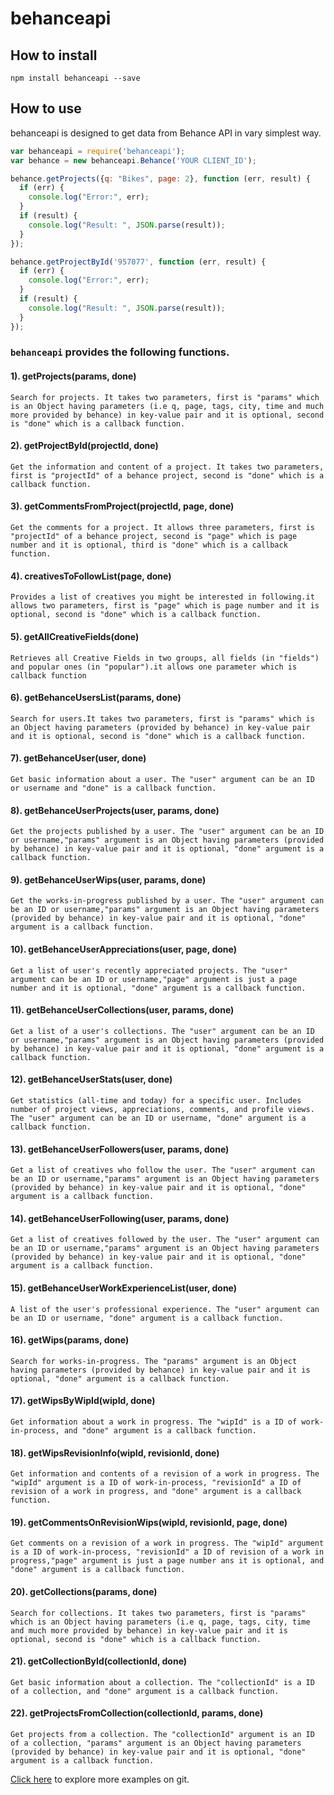 # behanceapi

## How to install
`npm install behanceapi --save`

## How to use

behanceapi is designed to get data from  Behance API in vary simplest way. 

```javascript
var behanceapi = require('behanceapi');
var behance = new behanceapi.Behance('YOUR CLIENT_ID');

behance.getProjects({q: "Bikes", page: 2}, function (err, result) {
  if (err) {
    console.log("Error:", err);
  }
  if (result) {
    console.log("Result: ", JSON.parse(result));
  }
});

behance.getProjectById('957077', function (err, result) {
  if (err) {
    console.log("Error:", err);
  }
  if (result) {
    console.log("Result: ", JSON.parse(result));
  }
});
```
### `behanceapi` provides the following functions.

#### 1). getProjects(params, done)

`Search for projects. It takes two parameters, first is "params" which is an Object having parameters (i.e q, page, tags, city, time and much more provided by behance) in key-value pair and it is optional, second is "done" which is a callback function.`

#### 2). getProjectById(projectId, done)

`Get the information and content of a project. It takes two parameters, first is "projectId" of a behance project, second is "done" which is a callback function.`

#### 3). getCommentsFromProject(projectId, page, done)

`Get the comments for a project. It allows three parameters, first is "projectId" of a behance project, second is "page" which is page number and it is optional, third is "done" which is a callback function.`

#### 4). creativesToFollowList(page, done)

`Provides a list of creatives you might be interested in following.it allows two parameters, first is "page" which is page number and it is optional, second is "done" which is a callback function.`

#### 5). getAllCreativeFields(done)

`Retrieves all Creative Fields in two groups, all fields (in "fields") and popular ones (in "popular").it allows one parameter which is callback function`

#### 6). getBehanceUsersList(params, done)

`Search for users.It takes two parameters, first is "params" which is an Object having parameters (provided by behance) in key-value pair and it is optional, second is "done" which is a callback function.`

#### 7). getBehanceUser(user, done)

`Get basic information about a user. The "user" argument can be an ID or username and "done" is a callback function.`

#### 8). getBehanceUserProjects(user, params, done)

`Get the projects published by a user. The "user" argument can be an ID or username,"params" argument is an Object having parameters (provided by behance) in key-value pair and it is optional, "done" argument is a callback function.`

#### 9). getBehanceUserWips(user, params, done)

`Get the works-in-progress published by a user. The "user" argument can be an ID or username,"params" argument is an Object having parameters (provided by behance) in key-value pair and it is optional, "done" argument is a callback function.`

#### 10). getBehanceUserAppreciations(user, page, done)

`Get a list of user's recently appreciated projects. The "user" argument can be an ID or username,"page" argument is just a page number and it is optional, "done" argument is a callback function.`

#### 11). getBehanceUserCollections(user, params, done)

`Get a list of a user's collections. The "user" argument can be an ID or username,"params" argument is an Object having parameters (provided by behance) in key-value pair and it is optional, "done" argument is a callback function.`

#### 12). getBehanceUserStats(user, done)

`Get statistics (all-time and today) for a specific user. Includes number of project views, appreciations, comments, and profile views. The "user" argument can be an ID or username, "done" argument is a callback function.`

#### 13). getBehanceUserFollowers(user, params, done)

`Get a list of creatives who follow the user. The "user" argument can be an ID or username,"params" argument is an Object having parameters (provided by behance) in key-value pair and it is optional, "done" argument is a callback function.`

#### 14). getBehanceUserFollowing(user, params, done)

`Get a list of creatives followed by the user. The "user" argument can be an ID or username,"params" argument is an Object having parameters (provided by behance) in key-value pair and it is optional, "done" argument is a callback function.`

#### 15). getBehanceUserWorkExperienceList(user, done)

`A list of the user's professional experience. The "user" argument can be an ID or username, "done" argument is a callback function.`

#### 16). getWips(params, done)

`Search for works-in-progress. The "params" argument is an Object having parameters (provided by behance) in key-value pair and it is optional, "done" argument is a callback function.`

#### 17). getWipsByWipId(wipId, done)

`Get information about a work in progress. The "wipId" is a ID of work-in-process, and "done" argument is a callback function.`

#### 18). getWipsRevisionInfo(wipId, revisionId, done)

`Get information and contents of a revision of a work in progress. The "wipId" argument is a ID of work-in-process, "revisionId" a ID of revision of a work in progress, and "done" argument is a callback function.`

#### 19). getCommentsOnRevisionWips(wipId, revisionId, page, done)

`Get comments on a revision of a work in progress. The "wipId" argument is a ID of work-in-process, "revisionId" a ID of revision of a work in progress,"page" argument is just a page number ans it is optional, and "done" argument is a callback function.`

#### 20). getCollections(params, done)

`Search for collections. It takes two parameters, first is "params" which is an Object having parameters (i.e q, page, tags, city, time and much more provided by behance) in key-value pair and it is optional, second is "done" which is a callback function.`

#### 21). getCollectionById(collectionId, done)

`Get basic information about a collection. The "collectionId" is a ID of a collection, and "done" argument is a callback function.`

#### 22). getProjectsFromCollection(collectionId, params, done)

`Get projects from a collection. The "collectionId" argument is an ID of a collection, "params" argument is an Object having parameters (provided by behance) in key-value pair and it is optional, "done" argument is a callback function.`



[Click here](https://github.com/sandeepchhapola/BehanceapiExamples) to explore more examples on git.

